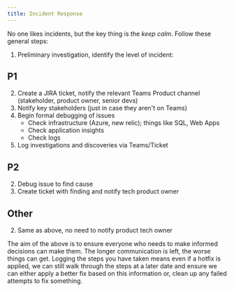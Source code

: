 ```yaml
---
title: Incident Response
---
```


No one likes incidents, but the key thing is the *keep calm*. Follow these general steps:

1. Preliminary investigation, identify the level of incident:

## P1

2. Create a JIRA ticket, notify the relevant Teams Product channel (stakeholder, product owner, senior devs)
3. Notify key stakeholders (just in case they aren't on Teams)
4. Begin formal debugging of issues
    - Check infrastructure (Azure, new relic); things like SQL, Web Apps 
    - Check application insights
    - Check logs
5. Log investigations and discoveries via Teams/Ticket

## P2

2. Debug issue to find cause
3. Create ticket with finding and notify tech product owner

## Other

2. Same as above, no need to notify product tech owner

The aim of the above is to ensure everyone who needs to make informed decisions can make them. The longer communication is left, the worse things can get. Logging the steps you have taken means even if a hotfix is applied, we can still walk through the steps at a later date and ensure we can either apply a better fix based on this information or, clean up any failed attempts to fix something.